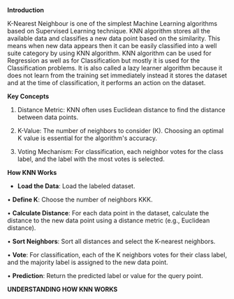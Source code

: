**Introduction**

K-Nearest Neighbour is one of the simplest Machine Learning algorithms based on Supervised Learning technique. KNN algorithm stores all the available data and classifies a new data point based on the similarity. This means when new data appears then it can be easily classified into a well suite category by using KNN algorithm. KNN algorithm can be used for Regression as well as for Classification but mostly it is used for the Classification problems. It is also called a lazy learner algorithm because it does not learn from the training set immediately instead it stores the dataset and at the time of classification, it performs an action on the dataset.

**Key Concepts** 

1.	Distance Metric: KNN often uses Euclidean distance to find the distance between data points.
   
3.	K-Value: The number of neighbors to consider (K). Choosing an optimal K value is essential for the algorithm's accuracy.
    
5.	Voting Mechanism: For classification, each neighbor votes for the class label, and the label with the most votes is selected.

**How KNN Works**

- **Load the Data**: Load the labeled dataset.

•	**Define K**: Choose the number of neighbors KKK. 

•	**Calculate Distance**: For each data point in the dataset, calculate the distance to the new data point using a distance metric (e.g., Euclidean distance).

•	**Sort Neighbors**: Sort all distances and select the K-nearest neighbors.

•	**Vote**: For classification, each of the K neighbors votes for their class label, and the majority label is assigned to the new data point.

•	**Prediction**: Return the predicted label or value for the query point.

**UNDERSTANDING HOW KNN WORKS**


